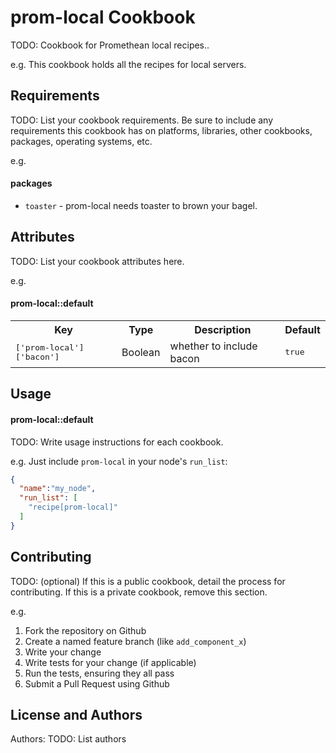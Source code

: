 prom-local Cookbook
===================
TODO: Cookbook for Promethean local recipes..

e.g.
This cookbook holds all the recipes for local servers.

Requirements
------------
TODO: List your cookbook requirements. Be sure to include any requirements this cookbook has on platforms, libraries, other cookbooks, packages, operating systems, etc.

e.g.
#### packages
- `toaster` - prom-local needs toaster to brown your bagel.

Attributes
----------
TODO: List your cookbook attributes here.

e.g.
#### prom-local::default
<table>
  <tr>
    <th>Key</th>
    <th>Type</th>
    <th>Description</th>
    <th>Default</th>
  </tr>
  <tr>
    <td><tt>['prom-local']['bacon']</tt></td>
    <td>Boolean</td>
    <td>whether to include bacon</td>
    <td><tt>true</tt></td>
  </tr>
</table>

Usage
-----
#### prom-local::default
TODO: Write usage instructions for each cookbook.

e.g.
Just include `prom-local` in your node's `run_list`:

```json
{
  "name":"my_node",
  "run_list": [
    "recipe[prom-local]"
  ]
}
```

Contributing
------------
TODO: (optional) If this is a public cookbook, detail the process for contributing. If this is a private cookbook, remove this section.

e.g.
1. Fork the repository on Github
2. Create a named feature branch (like `add_component_x`)
3. Write your change
4. Write tests for your change (if applicable)
5. Run the tests, ensuring they all pass
6. Submit a Pull Request using Github

License and Authors
-------------------
Authors: TODO: List authors
